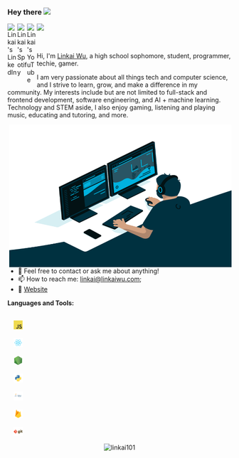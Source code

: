 ### Hey there <img src="https://media.giphy.com/media/hvRJCLFzcasrR4ia7z/giphy.gif" width="25px">
<a href="https://www.linkaiwu.com/linkedin">
  <img align="left" alt="Linkai's LinkedIn" width="22px" src="https://raw.githubusercontent.com/peterthehan/peterthehan/master/assets/linkedin.svg" />
</a>
<a href="https://open.spotify.com/user/linkai101">
  <img align="left" alt="Linkai's Spotify" width="22px" src="https://raw.githubusercontent.com/peterthehan/peterthehan/master/assets/spotify.svg" />
</a>
<a href="https://www.youtube.com/watch?v=dQw4w9WgXcQ">
  <img align="left" alt="Linkai's YouTube" width="22px" src="https://raw.githubusercontent.com/peterthehan/peterthehan/master/assets/youtube.svg" />
</a>

![](https://visitor-badge.glitch.me/badge?page_id=linkai101.linkai101)

<br />

Hi, I'm [Linkai Wu](https://linkaiwu.com/), a high school sophomore, student, programmer, techie, gamer.

I am very passionate about all things tech and computer science, and I strive to learn, grow, and make a difference in my community. My interests include but are not limited to full-stack and frontend development, software engineering, and AI + machine learning. Technology and STEM aside, I also enjoy gaming, listening and playing music, educating and tutoring, and more.


<img align="right" alt="GIF" src="https://github.com/linkai101/linkai101/blob/master/code.gif?raw=true" width="500" height="320" />
  
- 💬 Feel free to contact or ask me about anything!
- 📫 How to reach me: [linkai@linkaiwu.com](mailto:linkai@linkaiwu.com);
- 📝 [Website](https://linkaiwu.com)

**Languages and Tools:**  

<code>
  <img height="20" src="https://raw.githubusercontent.com/github/explore/80688e429a7d4ef2fca1e82350fe8e3517d3494d/topics/javascript/javascript.png">
</code>
<code>
  <img height="20" src="https://raw.githubusercontent.com/github/explore/80688e429a7d4ef2fca1e82350fe8e3517d3494d/topics/react/react.png">
</code>
<code>
  <img height="20" src="https://raw.githubusercontent.com/github/explore/80688e429a7d4ef2fca1e82350fe8e3517d3494d/topics/nodejs/nodejs.png">
</code>
<code>
  <img height="20" src="https://raw.githubusercontent.com/github/explore/80688e429a7d4ef2fca1e82350fe8e3517d3494d/topics/python/python.png">
</code>
<code>
  <img height="20" src="https://raw.githubusercontent.com/github/explore/80688e429a7d4ef2fca1e82350fe8e3517d3494d/topics/java/java.png">
</code>
<code>
  <img height="20" src="https://raw.githubusercontent.com/github/explore/80688e429a7d4ef2fca1e82350fe8e3517d3494d/topics/firebase/firebase.png">
</code>
<code>
  <img height="20" src="https://raw.githubusercontent.com/github/explore/80688e429a7d4ef2fca1e82350fe8e3517d3494d/topics/git/git.png">
</code>

<p align="center" mt="12px">
  <img src="https://github-readme-stats.vercel.app/api?username=linkai101&show_icons=true&theme=buefy" alt="linkai101" />
</p>
